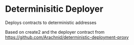# Determinisitic Deployer

Deploys contracts to deterministic addresses
 
Based on create2 and the deployer contract from https://github.com/Arachnid/deterministic-deployment-proxy
